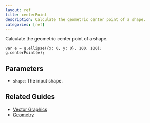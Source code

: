 ```yaml
---
layout: ref
title: centerPoint
description: Calculate the geometric center point of a shape.
categories: [ref]
---
```

Calculate the geometric center point of a shape.

    var e = g.ellipse({x: 0, y: 0}, 100, 100);
    g.centerPoint(e);

## Parameters
- `shape`: The input shape.

## Related Guides
- [Vector Graphics](../guide/vector.html)
- [Geometry](../guide/geometry.html)
